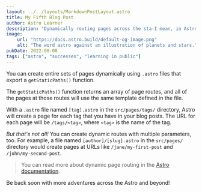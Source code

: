 ```yaml
---
layout: ../../layouts/MarkdownPostLayout.astro
title: My Fifth Blog Post
author: Astro Learner
description: "Dynamically routing pages across the sta-I mean, in Astro!"
image:
    url: "https://docs.astro.build/default-og-image.png"
    alt: "The word astro against an illustration of planets and stars."
pubDate: 2022-08-08
tags: ["astro", "successes", "learning in public"]
---
```

You can create entire sets of pages dynamically using `.astro` files that export a `getStaticPaths()` function.

The `getStaticPaths()` function returns an array of page routes, and all of the pages at those routes will use the same template defined in the file.

With a `.astro` file named `[tag].astro` in the `src/pages/tags/` directory, Astro will create a page for each tag that you have in your blog posts. The URL for each page will be `/tags/<tag>`, where `<tag>` is the name of the tag.

_But that's not all!_ You can create dynamic routes with multiple parameters, too. For example, a file named `[author]/[slug].astro` in the `src/pages/` directory would create pages at URLs like `/jane/my-first-post` and `/john/my-second-post`.

> You can read more about dynamic page routing in the [Astro documentation](https://docs.astro.build/en/core-concepts/routing/#dynamic-routes).

Be back soon with more adventures across the Astro and beyond!